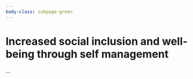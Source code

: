 ```yaml
---
body-class: subpage-green
---
```


# Increased social inclusion and well-being through self management

...